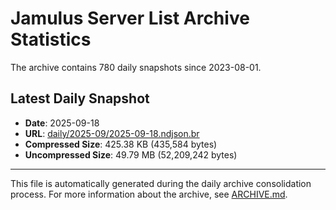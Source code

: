 # Jamulus Server List Archive Statistics

The archive contains 780 daily snapshots since 2023-08-01.

## Latest Daily Snapshot

- **Date**: 2025-09-18
- **URL**: [daily/2025-09/2025-09-18.ndjson.br](https://jamulus-archive.ap-south-1.linodeobjects.com/main/daily/2025-09/2025-09-18.ndjson.br)
- **Compressed Size**: 425.38 KB (435,584 bytes)
- **Uncompressed Size**: 49.79 MB (52,209,242 bytes)

---

This file is automatically generated during the daily archive consolidation process.
For more information about the archive, see [ARCHIVE.md](ARCHIVE.md).
